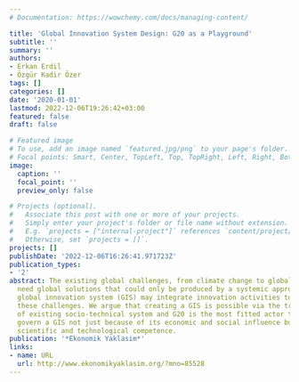 ```yaml
---
# Documentation: https://wowchemy.com/docs/managing-content/

title: 'Global Innovation System Design: G20 as a Playground'
subtitle: ''
summary: ''
authors:
- Erkan Erdil
- Özgür Kadir Özer
tags: []
categories: []
date: '2020-01-01'
lastmod: 2022-12-06T19:26:42+03:00
featured: false
draft: false

# Featured image
# To use, add an image named `featured.jpg/png` to your page's folder.
# Focal points: Smart, Center, TopLeft, Top, TopRight, Left, Right, BottomLeft, Bottom, BottomRight.
image:
  caption: ''
  focal_point: ''
  preview_only: false

# Projects (optional).
#   Associate this post with one or more of your projects.
#   Simply enter your project's folder or file name without extension.
#   E.g. `projects = ["internal-project"]` references `content/project/deep-learning/index.md`.
#   Otherwise, set `projects = []`.
projects: []
publishDate: '2022-12-06T16:26:41.971723Z'
publication_types:
- '2'
abstract: The existing global challenges, from climate change to global inequality,
  need global solutions that could only be produced by a systemic approach. An effective
  global innovation system (GIS) may integrate innovation activities to deal with
  these challenges. We argue that creating a GIS is possible via the transformation
  of existing socio-technical system and G20 is the most fitted actor to design and
  govern a GIS not just because of its economic and social influence but also of its
  scientific and technological competence.
publication: '*Ekonomik Yaklasim*'
links:
- name: URL
  url: http://www.ekonomikyaklasim.org/?mno=85528
---
```

